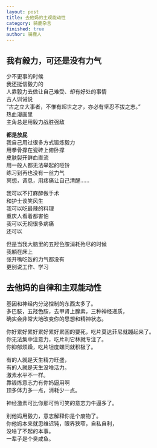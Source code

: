 ```yaml
---
layout: post
title: 去他妈的主观能动性
category: 骑鹿杂言
finished: true
author: 骑鹿人
---
```


## 我有毅力，可还是没有力气

少不更事的时候<br>
我还挺信毅力的<br>
人靠毅力去做让自己难受、却有好处的事情<br>
古人训诫说<br>
“古之立大事者，不惟有超世之才，亦必有坚忍不拔之志。”<br>
热血漫画里<br>
主角总是用毅力战胜强敌

**都是放屁**<br>
我自己用过很多方式锻炼毅力<br>
用拳骨撑在瓷砖上俯卧撑<br>
皮肤裂开鲜血直流<br>
用一般人都无法举起的哑铃<br>
练习到再也没有一丝力气<br>
冥想，调息，用疼痛让自己清醒……

我可以不打麻醉做手术<br>
和护士谈笑风生<br>
我可以吃最辣的料理<br>
重庆人看着都害怕<br>
我可以无视很多病痛<br>
还可以

但是当我大脑里的五羟色胺消耗殆尽的时候<br>
我躺在床上<br>
张开嘴吃饭的力气都没有<br>
更别说工作、学习

## 去他妈的自律和主观能动性

基因和神经内分泌控制的东西太多了。<br>
多巴胺，五羟色胺，去甲肾上腺素，三种神经递质，<br>
确实会非常大地改变你的思想和精神状态。

你好累好累好累好累好累困的要死，吃片莫达菲尼就蹦起来了。<br>
你无法集中注意力，吃片利它林就专注了。<br>
你抑郁烦躁，吃片坦度螺同就积极了。

有的人就是天生精力旺盛，<br>
有的人就是天生没啥活力。<br>
激素水平不一样。<br>
靠锻炼意志力有你妈逼用啊<br>
顶多体力多一点，消耗少一点。

神经激素可比你那可怜可笑的意志力牛逼多了。

别他妈用毅力，意志解释你是个废物了。<br>
你他妈本来就思维迟钝，眼界狭窄，自私自利，<br>
没啥了不起的本事。<br>
一辈子是个臭咸鱼。